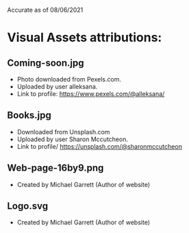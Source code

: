 Accurate as of 08/06/2021

# Visual Assets attributions:

## Coming-soon.jpg

- Photo downloaded from Pexels.com.
- Uploaded by user alleksana.
- Link to profile: https://www.pexels.com/@alleksana/

## Books.jpg

- Downloaded from Unsplash.com
- Uploaded by user Sharon Mccutcheon.
- Link to profile/ https://unsplash.com/@sharonmccutcheon

## Web-page-16by9.png

- Created by Michael Garrett (Author of website)

## Logo.svg

- Created by Michael Garrett (Author of website)
